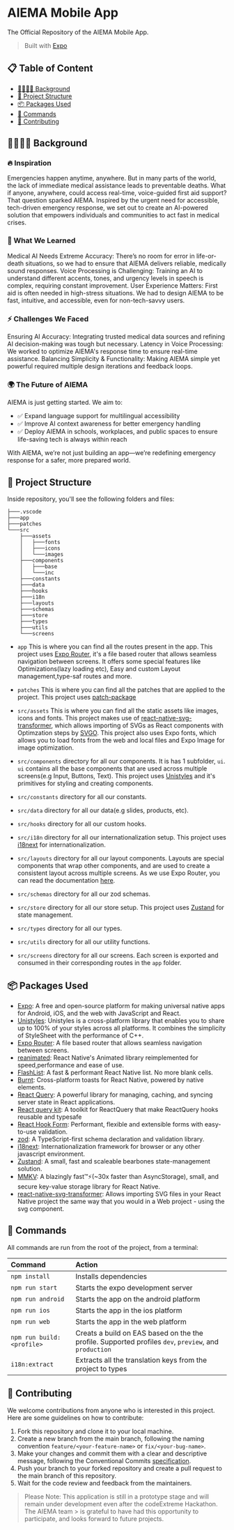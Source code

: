 # AIEMA Mobile App

The Official Repository of the AIEMA Mobile App.

> Built with [Expo](https://expo.dev/)

## 📋 Table of Content

- [🫱🏾‍🫲🏾 Background](#-background)
- [🚀 Project Structure](#-project-structure)
- [📦 Packages Used](#-packages-used)
- [🧞 Commands](#-commands)
- [🤝 Contributing](#-contributing)

## 🫱🏾‍🫲🏾 Background

### 🔥 Inspiration

Emergencies happen anytime, anywhere. But in many parts of the world, the lack of immediate medical assistance leads to preventable deaths. What if anyone, anywhere, could access real-time, voice-guided first aid support? That question sparked AIEMA. Inspired by the urgent need for accessible, tech-driven emergency response, we set out to create an AI-powered solution that empowers individuals and communities to act fast in medical crises.

### 🚀 What We Learned

Medical AI Needs Extreme Accuracy: There’s no room for error in life-or-death situations, so we had to ensure that AIEMA delivers reliable, medically sound responses.
Voice Processing is Challenging: Training an AI to understand different accents, tones, and urgency levels in speech is complex, requiring constant improvement.
User Experience Matters: First aid is often needed in high-stress situations. We had to design AIEMA to be fast, intuitive, and accessible, even for non-tech-savvy users.

### ⚡ Challenges We Faced

Ensuring AI Accuracy: Integrating trusted medical data sources and refining AI decision-making was tough but necessary.
Latency in Voice Processing: We worked to optimize AIEMA's response time to ensure real-time assistance.
Balancing Simplicity & Functionality: Making AIEMA simple yet powerful required multiple design iterations and feedback loops.

### 🌍 The Future of AIEMA

AIEMA is just getting started. We aim to:
- ✅ Expand language support for multilingual accessibility
- ✅ Improve AI context awareness for better emergency handling
- ✅ Deploy AIEMA in schools, workplaces, and public spaces to ensure life-saving tech is always within reach

With AIEMA, we’re not just building an app—we’re redefining emergency response for a safer, more prepared world.

## 🚀 Project Structure

Inside repository, you'll see the following folders and files:

```text
├───.vscode
├───app
├───patches
└───src
    ├───assets
    │   ├───fonts
    │   ├───icons
    │   └───images
    ├───components
    │   ├───base
    │   └───inc
    ├───constants
    ├───data
    ├───hooks
    ├───i18n
    ├───layouts
    ├───schemas
    ├───store
    ├───types
    ├───utils
    └───screens
```

- `app` This is where you can find all the routes present in the app. This project uses [Expo Router](https://docs.expo.dev/router/introduction/), it's a file based router that allows seamless navigation between screens. It offers some special features like Optimizations(lazy loading etc), Easy and custom Layout management,type-saf routes and more.

- `patches` This is where you can find all the patches that are applied to the project. This project uses [patch-package](https://github.com/ds300/patch-package)
- `src/assets` This is where you can find all the static assets like images, icons and fonts. This project makes use of [react-native-svg-transformer](https://github.com/kristerkari/react-native-svg-transformer), which allows importing of SVGs as React components with Optimzation steps by [SVGO](https://github.com/svg/svgo). This project also uses Expo fonts, which allows you to load fonts from the web and local files and Expo Image for image optimization.

- `src/components` directory for all our components. It is has 1 subfolder, `ui`. `ui` contains all the base components that are used across multiple screens(e.g Input, Buttons, Text). This project uses [Unistyles](unistyl.es/v3/) and it's primitives for styling and creating components.

- `src/constants` directory for all our constants.

- `src/data` directory for all our data(e.g slides, products, etc).

- `src/hooks` directory for all our custom hooks.

- `src/i18n` directory for all our internationalization setup. This project uses [i18next](https://www.i18next.com/) for internationalization.

- `src/layouts` directory for all our layout components. Layouts are special components that wrap other components, and are used to create a consistent layout across multiple screens. As we use Expo Router, you can read the documentation [here](https://docs.expo.dev/router/layouts/).

- `src/schemas` directory for all our zod schemas.

- `src/store` directory for all our store setup. This project uses [Zustand](https://docs.pmnd.rs/zustand/getting-started/introduction) for state management.

- `src/types` directory for all our types.

- `src/utils` directory for all our utility functions.

- `src/screens` directory for all our screens. Each screen is exported and consumed in their corresponding routes in the `app` folder.

## 📦 Packages Used

- [Expo](https://expo.dev/): A free and open-source platform for making universal native apps for Android, iOS, and the web with JavaScript and React.
- [Unistyles](unistyl.es/v3/): Unistyles is a cross-platform library that enables you to share up to 100% of your styles across all platforms. It combines the simplicity of StyleSheet with the performance of C++.
- [Expo Router](https://docs.expo.dev/router/introduction/): A file based router that allows seamless navigation between screens.
- [reanimated](https://docs.swmansion.com/react-native-reanimated/docs/): React Native's Animated library reimplemented for speed,performance and ease of use.
- [FlashList](https://shopify.github.io/flash-list/docs/): A fast & performant React Native list. No more blank cells.
- [Burnt](https://github.com/nandorojo/burnt): Cross-platform toasts for React Native, powered by native elements.
- [React Query](https://tanstack.com/query/latest/docs/framework/react/overview): A powerful library for managing, caching, and syncing server state in React applications.
- [React query kit](https://github.com/HuolalaTech/react-query-kit): A toolkit for ReactQuery that make ReactQuery hooks reusable and typesafe
- [React Hook Form](https://react-hook-form.com/): Performant, flexible and extensible forms with easy-to-use validation.
- [zod](https://zodjs.netlify.app/): A TypeScript-first schema declaration and validation library.
- [i18next](https://www.i18next.com/): Internationalization framework for browser or any other javascript environment.
- [Zustand](https://docs.pmnd.rs/zustand/getting-started/introduction): A small, fast and scaleable bearbones state-management solution.
- [MMKV](https://github.com/mrousavy/react-native-mmkv): A blazingly fast™️⚡(~30x faster than AsyncStorage), small, and secure key-value storage library for React Native.
- [react-native-svg-transformer](https://github.com/kristerkari/react-native-svg-transformer): Allows importing SVG files in your React Native project the same way that you would in a Web project - using the svg component.

## 🧞 Commands

All commands are run from the root of the project, from a terminal:

| Command                   | Action                                                                                             |
| :------------------------ | :------------------------------------------------------------------------------------------------- |
| `npm install`             | Installs dependencies                                                                              |
| `npm run start`           | Starts the expo development server                                                                 |
| `npm run android`         | Starts the app on the android platform                                                             |
| `npm run ios`             | Starts the app in the ios platform                                                                 |
| `npm run web`             | Starts the app in the web platform                                                                 |
| `npm run build:<profile>` | Creats a build on EAS based on the the profile. Supported profiles `dev`, `preview`, and `production`  |
| `i18n:extract`            | Extracts all the translation keys from the project to types                                        |

## 🤝 Contributing

We welcome contributions from anyone who is interested in this project. Here are some guidelines on how to contribute:

1. Fork this repository and clone it to your local machine.
2. Create a new branch from the main branch, following the naming convention `feature/<your-feature-name>` or `fix/<your-bug-name>`.
3. Make your changes and commit them with a clear and descriptive message, following the Conventional Commits [specification](https://www.conventionalcommits.org/en/).
4. Push your branch to your forked repository and create a pull request to the main branch of this repository.
5. Wait for the code review and feedback from the maintainers.

> Please Note: This application is still in a prototype stage and will remain under development even after the codeExtreme Hackathon. The AIEMA team > is grateful to have had this opportunity to participate, and looks forward to future projects.
